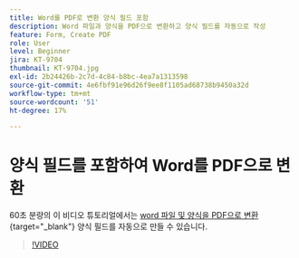 ```yaml
---
title: Word를 PDF로 변환 양식 필드 포함
description: Word 파일과 양식을 PDF으로 변환하고 양식 필드를 자동으로 작성
feature: Form, Create PDF
role: User
level: Beginner
jira: KT-9704
thumbnail: KT-9704.jpg
exl-id: 2b24426b-2c7d-4c84-b8bc-4ea7a1313598
source-git-commit: 4e6fbf91e96d26f9ee8f1105ad68738b9450a32d
workflow-type: tm+mt
source-wordcount: '51'
ht-degree: 17%

---
```


# 양식 필드를 포함하여 Word를 PDF으로 변환

60초 분량의 이 비디오 튜토리얼에서는 [word 파일 및 양식을 PDF으로 변환](https://www.adobe.com/acrobat/online/word-to-pdf.html){target="_blank"} 양식 필드를 자동으로 만들 수 있습니다.

>[!VIDEO](https://video.tv.adobe.com/v/340082?quality=12&learn=on&hidetitle=true)
